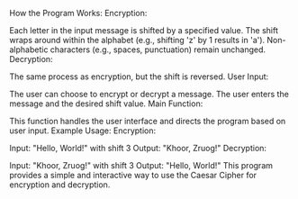 How the Program Works:
Encryption:

Each letter in the input message is shifted by a specified value.
The shift wraps around within the alphabet (e.g., shifting 'z' by 1 results in 'a').
Non-alphabetic characters (e.g., spaces, punctuation) remain unchanged.
Decryption:

The same process as encryption, but the shift is reversed.
User Input:

The user can choose to encrypt or decrypt a message.
The user enters the message and the desired shift value.
Main Function:

This function handles the user interface and directs the program based on user input.
Example Usage:
Encryption:

Input: "Hello, World!" with shift 3
Output: "Khoor, Zruog!"
Decryption:

Input: "Khoor, Zruog!" with shift 3
Output: "Hello, World!"
This program provides a simple and interactive way to use the Caesar Cipher for encryption and decryption.
